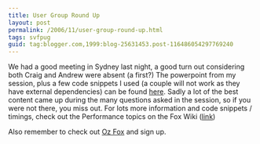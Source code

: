 ```yaml
---
title: User Group Round Up
layout: post
permalink: /2006/11/user-group-round-up.html
tags: svfpug
guid: tag:blogger.com,1999:blog-25631453.post-116486054297769240
---
```


We had a good meeting in Sydney last night, a good turn out considering both Craig and Andrew were absent (a first?)
The powerpoint from my session, plus a few code snippets I used (a couple will not work as they have external dependencies) can be found [here](http://www.quids.com.au/users/UG/November%202006%20-%20Chris%20-%20Performance.zip).
Sadly a lot of the best content came up during the many questions asked in the session, so if you were not there, you miss out.
For lots more information and code snippets / timings, check out the Performance topics on the Fox Wiki ([link](http://fox.wikis.com/wc.dll?Wiki~CategoryPerformance))

Also remember to check out [Oz Fox](http://www.ozfox.com.au/) and sign up.
